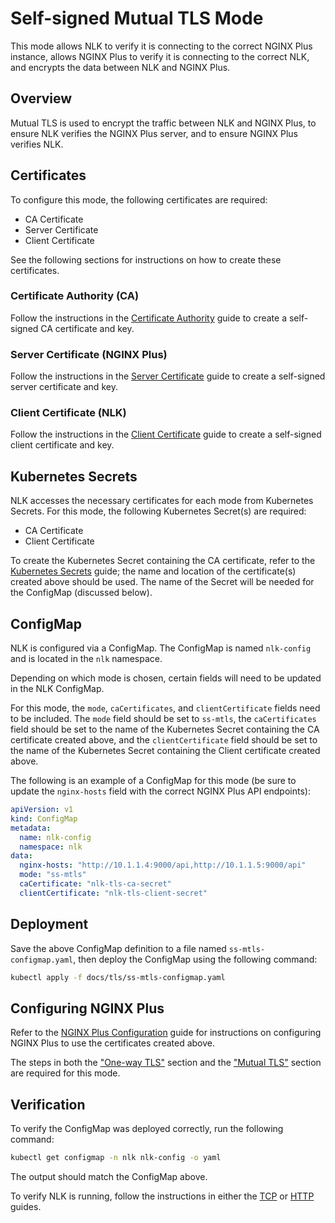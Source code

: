# Self-signed Mutual TLS Mode

This mode allows NLK to verify it is connecting to the correct NGINX Plus instance, allows NGINX Plus to verify it is connecting to the correct NLK, and encrypts the data between NLK and NGINX Plus.


## Overview

Mutual TLS is used to encrypt the traffic between NLK and NGINX Plus, to ensure NLK verifies the NGINX Plus server, and to ensure NGINX Plus verifies NLK.


## Certificates

To configure this mode, the following certificates are required:

- CA Certificate
- Server Certificate
- Client Certificate

See the following sections for instructions on how to create these certificates.

### Certificate Authority (CA)

Follow the instructions in the [Certificate Authority](./CERTIFICATE-AUTHORITY.md) guide to create a self-signed CA certificate and key.

### Server Certificate (NGINX Plus)

Follow the instructions in the [Server Certificate](./SERVER-CERTIFICATE.md) guide to create a self-signed server certificate and key.

### Client Certificate (NLK)

Follow the instructions in the [Client Certificate](./CLIENT-CERTIFICATE.md) guide to create a self-signed client certificate and key.

## Kubernetes Secrets

NLK accesses the necessary certificates for each mode from Kubernetes Secrets. For this mode, the following Kubernetes Secret(s) are required:
- CA Certificate
- Client Certificate

To create the Kubernetes Secret containing the CA certificate, refer to the [Kubernetes Secrets](./KUBERNETES-SECRETS.md) guide;
the name and location of the certificate(s) created above should be used. The name of the Secret will be needed for the ConfigMap (discussed below).

## ConfigMap

NLK is configured via a ConfigMap. The ConfigMap is named `nlk-config` and is located in the `nlk` namespace.

Depending on which mode is chosen, certain fields will need to be updated in the NLK ConfigMap.

For this mode, the `mode`, `caCertificates`, and `clientCertificate` fields need to be included. The `mode` field should be set to `ss-mtls`, 
the `caCertificates` field should be set to the name of the Kubernetes Secret containing the CA certificate created above, 
and the `clientCertificate` field should be set to the name of the Kubernetes Secret containing the Client certificate created above.

The following is an example of a ConfigMap for this mode (be sure to update the `nginx-hosts` field with the correct NGINX Plus API endpoints):

```yaml
apiVersion: v1
kind: ConfigMap
metadata:
  name: nlk-config
  namespace: nlk
data:
  nginx-hosts: "http://10.1.1.4:9000/api,http://10.1.1.5:9000/api"
  mode: "ss-mtls"
  caCertificate: "nlk-tls-ca-secret"
  clientCertificate: "nlk-tls-client-secret"
```

## Deployment

Save the above ConfigMap definition to a file named `ss-mtls-configmap.yaml`, then deploy the ConfigMap using the following command:

```bash
kubectl apply -f docs/tls/ss-mtls-configmap.yaml
```

## Configuring NGINX Plus

Refer to the [NGINX Plus Configuration](./NGINX-PLUS-CONFIGURATION.md) guide for instructions on configuring NGINX Plus to use the certificates created above.

The steps in both the ["One-way TLS"](./NGINX-PLUS-CONFIGURATION.md#one-way-tls) section and the ["Mutual TLS"](./NGINX-PLUS-CONFIGURATION.md#mutual-tls) section are required for this mode.

## Verification

To verify the ConfigMap was deployed correctly, run the following command:

```bash
kubectl get configmap -n nlk nlk-config -o yaml
```

The output should match the ConfigMap above.

To verify NLK is running, follow the instructions in either the [TCP](../tcp/tcp-installation-guide.md) or [HTTP](../http/http-installation-guide.md) guides.
